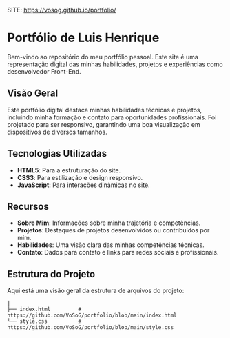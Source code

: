 SITE: https://vosog.github.io/portfolio/

# Portfólio de Luis Henrique

Bem-vindo ao repositório do meu portfólio pessoal. Este site é uma representação digital das minhas habilidades, projetos e experiências como desenvolvedor Front-End. 

## Visão Geral

Este portfólio digital destaca minhas habilidades técnicas e projetos, incluindo minha formação e contato para oportunidades profissionais. Foi projetado para ser responsivo, garantindo uma boa visualização em dispositivos de diversos tamanhos.

## Tecnologias Utilizadas

- **HTML5**: Para a estruturação do site.
- **CSS3**: Para estilização e design responsivo.
- **JavaScript**: Para interações dinâmicas no site.

## Recursos

- **Sobre Mim**: Informações sobre minha trajetória e competências.
- **Projetos**: Destaques de projetos desenvolvidos ou contribuídos por mim.
- **Habilidades**: Uma visão clara das minhas competências técnicas.
- **Contato**: Dados para contato e links para redes sociais e profissionais.

## Estrutura do Projeto

Aqui está uma visão geral da estrutura de arquivos do projeto:

```plaintext
|
├── index.html         # https://github.com/VoSoG/portfolio/blob/main/index.html
└── style.css          # https://github.com/VoSoG/portfolio/blob/main/style.css
